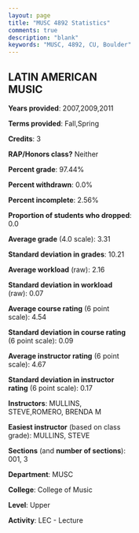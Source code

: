 ```yaml
---
layout: page
title: "MUSC 4892 Statistics"
comments: true
description: "blank"
keywords: "MUSC, 4892, CU, Boulder"
--- 
```

<head>
<script src="https://ajax.googleapis.com/ajax/libs/jquery/2.1.3/jquery.min.js"></script>
<script src="https://dl.dropboxusercontent.com/s/pc42nxpaw1ea4o9/highcharts.js?dl=0"></script>
<!-- <script src="../assets/js/highcharts.js"></script> -->
<style type="text/css">@font-face {
	font-family: "Bebas Neue";
	src: url(https://www.filehosting.org/file/details/544349/BebasNeue%20Regular.otf) format("opentype");
	}
	h1.Bebas { 
		font-family: "Bebas Neue", Verdana, Tahoma;
	}
</style>
</head>
<body>
	<div id="container" style="float: right; width: 45%; height: 88%; margin-left: 2.5%; margin-right: 2.5%;"></div>
	<script language="JavaScript">
		$(document).ready(function() {
		var chart = {type: 'column'};
		var title = {text: 'Grade Distribution'};
		var xAxis = {categories: ['A','B','C','D','F'],crosshair: true};
		var yAxis = {min: 0,title: {text: 'Percentage'}};
		var tooltip = {headerFormat: '<center><b><span style="font-size:20px">{point.key}</span></b></center>',
		               pointFormat: '<td style="padding:0"><b>{point.y:.1f}%</b></td>',
		               footerFormat: '</table>',shared: true,useHTML: true};
		var plotOptions = {column: {pointPadding: 0.0,borderWidth: 0}};  
		var credits = {enabled: false};var series= [{name: 'Percent',data: [48.78,34.15,14.63,2.44,0.0,]}];
		var json = {};
		json.chart = chart;
		json.title = title;
		json.tooltip = tooltip;
		json.xAxis = xAxis;
		json.yAxis = yAxis;  
		json.series = series;
		json.plotOptions = plotOptions;  
		json.credits = credits;
		$('#container').highcharts(json);
	});
	</script>
</body>
			   
## LATIN AMERICAN MUSIC

**Years provided**: 2007,2009,2011

**Terms provided**: Fall,Spring

**Credits**: 3

**RAP/Honors class?** Neither

**Percent grade**: 97.44%

**Percent withdrawn**: 0.0%

**Percent incomplete**: 2.56%

**Proportion of students who dropped**: 0.0

**Average grade** (4.0 scale): 3.31

**Standard deviation in grades**: 10.21

**Average workload** (raw): 2.16

**Standard deviation in workload** (raw): 0.07

**Average course rating** (6 point scale): 4.54

**Standard deviation in course rating** (6 point scale): 0.09

**Average instructor rating** (6 point scale): 4.67

**Standard deviation in instructor rating** (6 point scale): 0.17

**Instructors**: MULLINS, STEVE,ROMERO, BRENDA M

**Easiest instructor** (based on class grade): MULLINS, STEVE

**Sections** (and **number of sections**): 001, 3

**Department**: MUSC

**College**: College of Music

**Level**: Upper

**Activity**: LEC - Lecture
